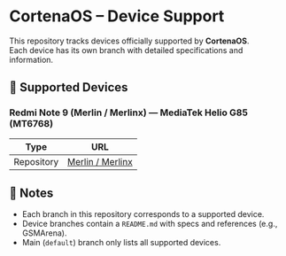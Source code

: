 # CortenaOS – Device Support

This repository tracks devices officially supported by **CortenaOS**.  
Each device has its own branch with detailed specifications and information.

## 📱 Supported Devices

### Redmi Note 9 (Merlin / Merlinx) — MediaTek Helio G85 (MT6768)

| Type       | URL                                                                                 |
| ---------- | ----------------------------------------------------------------------------------- |
| Repository | [Merlin / Merlinx](https://github.com/CortenaOS/cortena_device_support/tree/merlin) |

## 🔖 Notes

- Each branch in this repository corresponds to a supported device.
- Device branches contain a `README.md` with specs and references (e.g., GSMArena).
- Main (`default`) branch only lists all supported devices.
